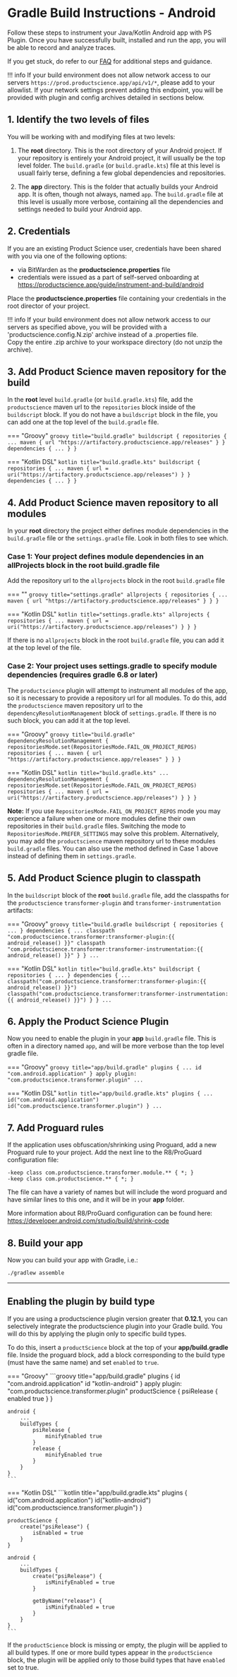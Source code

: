 
# Gradle Build Instructions - Android

Follow these steps to instrument your Java/Kotlin Android app with PS Plugin. Once you have successfully built, installed and run the app, you will be able to record and analyze traces.

If you get stuck, do refer to our [FAQ](https://docs.productscience.app/android/integration-faq-android/) for additional steps and guidance.

!!! info
    If your build environment does not allow network access to our servers `https://prod.productscience.app/api/v1/*`, please add to your allowlist.
    If your network settings prevent adding this endpoint, you will be provided with plugin and config archives detailed in sections below.

## 1. Identify the two levels of files
You will be working with and modifying files at two levels:

1. The __root__ directory. This is the root directory of your Android project. 
If your repository is entirely your Android project, it will usually be the top level folder. 
The `build.gradle` (or `build.gradle.kts`) file at this level is usuall fairly terse, 
defining a few global dependencies and repositories.

2. The __app__ directory. This is the folder that actually builds your Android app. 
It is often, though not always, named `app`. The `build.gradle` file at this level is usually more verbose, 
containing all the dependencies and settings needed to build your Android app.
   
## 2. Credentials

If you are an existing Product Science user, credentials have been shared with you via one of the following options:

- via BitWarden as the __productscience.properties__ file
- credentials were issued as a part of self-served onboarding at https://productscience.app/guide/instrument-and-build/android

Place the __productscience.properties__ file containing your credentials in the root director of your project.

!!! info
    If your build environment does not allow network access to our servers as specified above, 
    you will be provided with a 'productscience.config.N.zip' archive instead of a .properties file.  
    Copy the entire .zip archive to your workspace directory (do not unzip the archive).


## 3. Add Product Science maven repository for the build

In the __root__ level `build.gradle` (or `build.gradle.kts`) file, 
add the `productscience` maven url  to the `repositories` block inside of the `buildscript` block. 
If you do not have a `buildscript` block in the file, you can add one at the top level of the `build.gradle` file.

=== "Groovy" 
    ```groovy title="build.gradle"
        buildscript {
            repositories {
                ...
                maven {
                    url "https://artifactory.productscience.app/releases"
                }
            }
            dependencies { ... }
        }
    ```

=== "Kotlin DSL"
    ```kotlin title="build.gradle.kts"
        buildscript {
            repositories {
                ...
                maven {
                    url = uri("https://artifactory.productscience.app/releases")
                }
            }
            dependencies { ... }
        }
    ```

## 4. Add Product Science maven repository to all modules
In your __root__ directory the project either defines module dependencies in the `build.gradle` file or the `settings.gradle` file. Look in both files to see which.

### Case 1: Your project defines module dependencies in an allProjects block in the root build.gradle file

Add the repository url to the `allprojects` block in the root `build.gradle` file

=== "" 
    ```groovy title="settings.gradle"
        allprojects {
            repositories {
                ...
                maven {
                    url "https://artifactory.productscience.app/releases"
                }
            }
        }
    ```

=== "Kotlin DSL"
    ```kotlin title="settings.gradle.kts"
        allprojects {
            repositories {
                ...
                maven {
                    url = uri("https://artifactory.productscience.app/releases")
                }
            }
        }
    ```

If there is no `allprojects` block in the root `build.gradle` file, you can add it at the top level of the file.

### Case 2: Your project uses settings.gradle to specify module dependencies (requires gradle 6.8 or later)

The `productscience` plugin will attempt to instrument all modules of the app, 
so it is necessary to provide a repository url for all modules. 
To do this, add the `productscience` maven repository url to the `dependencyResolutionManagement` block of `settings.gradle`. 
If there is no such block, you can add it at the top level.

=== "Groovy"
    ```groovy title="build.gradle"
        dependencyResolutionManagement {
            repositoriesMode.set(RepositoriesMode.FAIL_ON_PROJECT_REPOS)
            repositories {
                ...
                maven {
                    url "https://artifactory.productscience.app/releases"
                }
            }
        }
    ```

=== "Kotlin DSL"
    ```kotlin title="build.gradle.kts"
        ...
        dependencyResolutionManagement {
            repositoriesMode.set(RepositoriesMode.FAIL_ON_PROJECT_REPOS)
            repositories {
                ...
                maven {
                    url = uri("https://artifactory.productscience.app/releases")
                }
            }
        }
    ```

__Note:__ If you use `RepositoriesMode.FAIL_ON_PROJECT_REPOS` mode you may experience a failure when one or more modules define their own repositories in their `build.gradle` files. Switching the mode to `RepositoriesMode.PREFER_SETTINGS` may solve this problem. Alternatively, you may add the `productscience` maven repository url to these modules `build.gradle` files. You can also use the method defined in Case 1 above instead of defining them in `settings.gradle`.

## 5. Add Product Science plugin to classpath

In the `buildscript` block of the __root__ `build.gradle` file, add the classpaths for the `productscience` `transformer-plugin` and `transformer-instrumentation` artifacts:

=== "Groovy"
    ```groovy title="build.gradle
        buildscript {
            repositories { ... }
            dependencies {
                ...
                classpath "com.productscience.transformer:transformer-plugin:{{ android_release() }}"
                classpath "com.productscience.transformer:transformer-instrumentation:{{ android_release() }}"
            }
        }
        ...
    ```

=== "Kotlin DSL"
    ```kotlin title="build.gradle.kts"
        buildscript {
            repositories { ... }
            dependencies {
                ...
                classpath("com.productscience.transformer:transformer-plugin:{{ android_release() }}")
                classpath("com.productscience.transformer:transformer-instrumentation:{{ android_release() }}")
            }
        }
        ...
    ```


## 6. Apply the Product Science Plugin

Now you need to enable the plugin in your __app__ `build.gradle` file. This is often in a directory named `app`, and will be more verbose than the top level gradle file.

=== "Groovy"
    ```groovy title="app/build.gradle"
        plugins {
            ...
            id "com.android.application"
        }
        apply plugin: "com.productscience.transformer.plugin"
        ...
    ```

=== "Kotlin DSL"
    ```kotlin title="app/build.gradle.kts"
        plugins {
            ...
            id("com.android.application")
            id("com.productscience.transformer.plugin")
        }
        ...
    ```

## 7. Add Proguard rules

If the application uses obfuscation/shrinking using Proguard, add a new Proguard rule to your project. Add the next line to the R8/ProGuard configuration file:

```
-keep class com.productscience.transformer.module.** { *; }
-keep class com.productscience.** { *; }
```

The file can have a variety of names but will include the word proguard and have similar lines to this one, and it will be in your __app__ folder.

More information about R8/ProGuard configuration can be found here: https://developer.android.com/studio/build/shrink-code

## 8. Build your app

Now you can build your app with Gradle, i.e.:
```bash
./gradlew assemble
```


----


## Enabling the plugin by build type

If you are using a productscience plugin version greater that __0.12.1__, you can selectively integrate the productscience plugin into your Gradle build.
You will do this by applying the plugin only to specific build types.

To do this, insert a `productScience` block at the top of your __app/build.gradle__ file. 
Inside the proguard block, add a block corresponding to the build type (must have the same name) and set `enabled` to `true`.

=== "Groovy"
    ```groovy title="app/build.gradle"
    plugins {
        id "com.android.application"
        id "kotlin-android"
    }
    apply plugin: "com.productscience.transformer.plugin" 
    productScience {
        psiRelease {
            enabled true
        }
    }
    
    android {
        ...
        buildTypes {
            psiRelease {
                minifyEnabled true
            }
            release {
                minifyEnabled true
            }
        }
    }
    ```
=== "Kotlin DSL"
    ```kotlin title="app/build.gradle.kts"
    plugins {
        id("com.android.application")
        id("kotlin-android")
        id("com.productscience.transformer.plugin")
    }
    
    productScience {
        create("psiRelease") {
            isEnabled = true
        }
    }
    
    android {
        ...
        buildTypes {
            create("psiRelease") {
                isMinifyEnabled = true
            }
    
            getByName("release") {
                isMinifyEnabled = true
            }
        }
    }
    ```


If the `productScience` block is missing or empty, the plugin will be applied to all build types.
If one or more build types appear in the `productScience` block,
the plugin will be applied only to those build types that have `enabled` set to true. 


